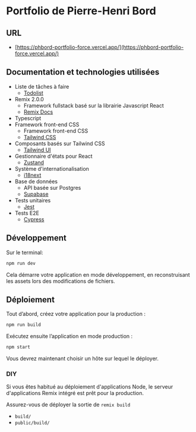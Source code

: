 # Portfolio de Pierre-Henri Bord

## URL
- [https://phbord-portfolio-force.vercel.app/](https://phbord-portfolio-force.vercel.app/)

## Documentation et technologies utilisées

- Liste de tâches à faire
  - [Todolist](./TODOLIST.md)
- Remix 2.0.0
  - Framework fullstack basé sur la librairie Javascript React
  - [Remix Docs](https://remix.run/docs)
- Typescript
- Framework front-end CSS
  - Framework front-end CSS
  - [Tailwind CSS](https://tailwindcss.com/)
- Composants basés sur Tailwind CSS
  - [Tailwind UI](https://tailwindui.com/)
- Gestionnaire d'états pour React
  - [Zustand](https://github.com/pmndrs/zustand)
- Système d'internationalisation
  - [i18next](https://react.i18next.com/)
- Base de données
  - API basée sur Postgres
  - [Supabase](https://supabase.com/)
- Tests unitaires
  - [Jest](https://jestjs.io/)
- Tests E2E
  - [Cypress](https://www.cypress.io/)

## Développement

Sur le terminal:

```sh
npm run dev
```

Cela démarre votre application en mode développement, en reconstruisant les assets lors des modifications de fichiers.

## Déploiement

Tout d’abord, créez votre application pour la production :

```sh
npm run build
```

Exécutez ensuite l’application en mode production :

```sh
npm start
```

Vous devrez maintenant choisir un hôte sur lequel le déployer.

### DIY

Si vous êtes habitué au déploiement d'applications Node, le serveur d'applications Remix intégré est prêt pour la production.

Assurez-vous de déployer la sortie de `remix build`

- `build/`
- `public/build/`
